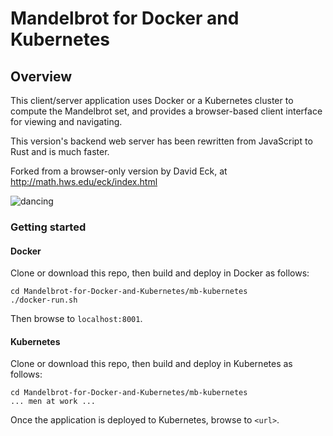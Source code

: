 # Mandelbrot for Docker and Kubernetes

## Overview
This client/server application uses Docker or a Kubernetes cluster to compute the Mandelbrot set, 
and provides a browser-based client interface for viewing and navigating.

This version's backend web server has been rewritten from JavaScript to Rust and is much faster.

Forked from a browser-only version by David Eck, at http://math.hws.edu/eck/index.html

![dancing](../dancing.png)

### Getting started
#### Docker
Clone or download this repo, then build and deploy in Docker as follows:
```
cd Mandelbrot-for-Docker-and-Kubernetes/mb-kubernetes
./docker-run.sh
```
Then browse to `localhost:8001`.

#### Kubernetes
Clone or download this repo, then build and deploy in Kubernetes as follows:
```
cd Mandelbrot-for-Docker-and-Kubernetes/mb-kubernetes
... men at work ...
```
Once the application is deployed to Kubernetes, browse to `<url>`.
